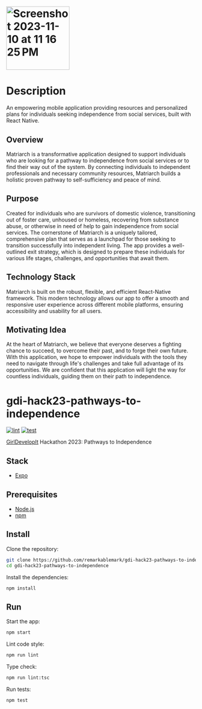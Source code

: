 # <img width="168" alt="Screenshot 2023-11-10 at 11 16 25 PM" src="https://github.com/remarkablemark/gdi-hack23-pathways-to-independence/assets/145883353/dfd468a5-9940-48fc-b5a9-8eac8465ff5b"> 

# Description
An empowering mobile application providing resources and personalized plans for individuals seeking independence from social services, built with React Native.

## Overview
Matriarch is a transformative application designed to support individuals who are looking for a pathway to independence from social services or to find their way out of the system. By connecting individuals to independent professionals and necessary community resources, Matriarch builds a holistic proven pathway to self-sufficiency and peace of mind.

## Purpose
Created for individuals who are survivors of domestic violence, transitioning out of foster care, unhoused or homeless, recovering from substance abuse, or otherwise in need of help to gain independence from social services. The cornerstone of Matriarch is a uniquely tailored, comprehensive plan that serves as a launchpad for those seeking to transition successfully into independent living. The app provides a well-outlined exit strategy, which is designed to prepare these individuals for various life stages, challenges, and opportunities that await them.

## Technology Stack
Matriarch is built on the robust, flexible, and efficient React-Native framework. This modern technology allows our app to offer a smooth and responsive user experience across different mobile platforms, ensuring accessibility and usability for all users.

## Motivating Idea
At the heart of Matriarch, we believe that everyone deserves a fighting chance to succeed, to overcome their past, and to forge their own future. With this application, we hope to empower individuals with the tools they need to navigate through life's challenges and take full advantage of its opportunities. We are confident that this application will light the way for countless individuals, guiding them on their path to independence.

# gdi-hack23-pathways-to-independence

[![lint](https://github.com/remarkablemark/gdi-hack23-pathways-to-independence/actions/workflows/lint.yml/badge.svg)](https://github.com/remarkablemark/gdi-hack23-pathways-to-independence/actions/workflows/lint.yml)
[![test](https://github.com/remarkablemark/gdi-hack23-pathways-to-independence/actions/workflows/test.yml/badge.svg)](https://github.com/remarkablemark/gdi-hack23-pathways-to-independence/actions/workflows/test.yml)

[GirlDevelopIt](https://girldevelopit.com/) Hackathon 2023: Pathways to Independence

## Stack

- [Expo](https://expo.dev/)

## Prerequisites

- [Node.js](https://nodejs.org/)
- [npm](https://docs.npmjs.com/downloading-and-installing-node-js-and-npm)

## Install

Clone the repository:

```sh
git clone https://github.com/remarkablemark/gdi-hack23-pathways-to-independence.git
cd gdi-hack23-pathways-to-independence
```

Install the dependencies:

```sh
npm install
```

## Run

Start the app:

```sh
npm start
```

Lint code style:

```sh
npm run lint
```

Type check:

```sh
npm run lint:tsc
```

Run tests:

```sh
npm test
```
